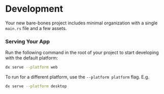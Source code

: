 # Development

Your new bare-bones project includes minimal organization with a single `main.rs` file and a few assets.

### Serving Your App

Run the following command in the root of your project to start developing with the default platform:

```bash
dx serve --platform web
```

To run for a different platform, use the `--platform platform` flag. E.g.
```bash
dx serve --platform desktop
```

